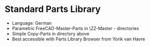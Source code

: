 # Standard Parts Library
- Language: German
- Parametric FreeCAD-Master-Parts in \ZZ-Master - directories
- Simple Copy-Parts in directory above
- Best accessible with Parts Library Browser from Yorik van Havre
